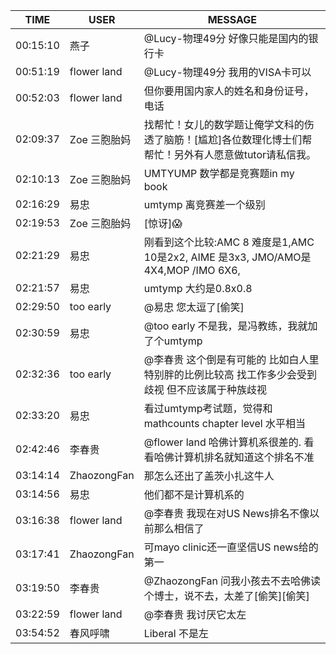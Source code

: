 TIME | USER | MESSAGE
--- | --- | ---
00:15:10 | 燕子 | @Lucy-物理49分 好像只能是国内的银行卡
00:51:19 | flower land | @Lucy-物理49分 我用的VISA卡可以
00:52:03 | flower land | 但你要用国内家人的姓名和身份证号， 电话
02:09:37 | Zoe 三胞胎妈 | 找帮忙！女儿的数学题让俺学文科的伤透了脑筋！[尴尬]各位数理化博士们帮帮忙！另外有人愿意做tutor请私信我。
02:10:13 | Zoe 三胞胎妈 | UMTYUMP 数学都是竞赛题in my book
02:16:29 | 易忠 | umtymp 离竞赛差一个级别
02:19:53 | Zoe 三胞胎妈 | [惊讶]😱
02:21:29 | 易忠 | 刚看到这个比较:AMC 8 难度是1,AMC 10是2x2, AIME 是3x3, JMO/AMO是4X4,MOP /IMO 6X6,
02:21:57 | 易忠 | umtymp 大约是0.8x0.8
02:29:50 | too early | @易忠 您太逗了[偷笑]
02:30:59 | 易忠 | @too early 不是我，是冯教练，我就加了个umtymp
02:32:36 | too early | @李春贵 这个倒是有可能的 比如白人里特别胖的比例比较高 找工作多少会受到歧视 但不应该属于种族歧视
02:33:20 | 易忠 | 看过umtymp考试题，觉得和mathcounts chapter level 水平相当
02:42:46 | 李春贵 | @flower land 哈佛计算机系很差的. 看看哈佛计算机排名就知道这个排名不准
03:14:14 | ZhaozongFan | 那怎么还出了盖茨小扎这牛人
03:14:56 | 易忠 | 他们都不是计算机系的
03:16:38 | flower land | @李春贵 我现在对US News排名不像以前那么相信了
03:17:41 | ZhaozongFan | 可mayo clinic还一直坚信US news给的第一
03:19:50 | 李春贵 | @ZhaozongFan 问我小孩去不去哈佛读个博士，说不去，太差了[偷笑][偷笑]
03:22:59 | flower land | @李春贵 我讨厌它太左
03:54:52 | 春风呼啸 | Liberal 不是左
